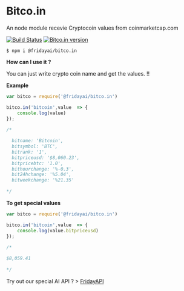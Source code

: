 # Bitco.in
An node module recevie Cryptocoin values from coinmarketcap.com

[![Build Status](https://travis-ci.org/ahmtcn123/Bitco.in.svg?branch=master)](https://travis-ci.org/ahmtcn123/Bitco.in) [![Bitco.in version](https://img.shields.io/badge/Bitco.in-v1.0.2-ff69b4.svg)](https://www.npmjs.com/package/bitco.in)

```shell
$ npm i @fridayai/bitco.in
```

**How can I use it ?**

You can just write crypto coin name and get the values. !!

**Example**
```js
var bitco = require('@fridayai/bitco.in')

bitco.in('bitcoin',value  => {
	console.log(value)
});
  
/*

  bitname: 'Bitcoin',
  bitsymbol: 'BTC',
  bitrank: '1',
  bitpriceusd: '$8,060.23',
  bitpricebtc: '1.0',
  bithourchange: '%-0.3',
  bit24hchange: '%5.04',
  bitweekchange: '%21.35' 
  
*/
```

**To get special values**

```js
var bitco = require('@fridayai/bitco.in')

bitco.in('bitcoin',value  => {
	console.log(value.bitpriceusd)
});
  
/*

$8,059.41
  
*/
```


Try out our special AI API ? > [FridayAPI](https://intelligentthings.github.io/FridayAPI/ "See docs")
